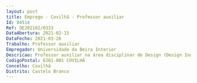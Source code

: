 ```yaml
--- 
layout: post
title: Emprego - Covilhã - Professor auxiliar
Id: 84514
Ref: OE202102/0333
DataAbertura: 2021-02-15
DataFecho: 2021-03-26
Trabalho: Professor auxiliar
Empregador: Universidade da Beira Interior
Descricao: Professor auxiliar na área disciplinar de Design (Design Industrial) de acordo com o conteúdo funcional previsto para a categoria no ECDU e no Regulamento de Concursos e Contratação da Carreira Académica da UBITitular do grau de Doutor, em ramo considerado como adequado à área para que foi aberto
CodigoPostal: 6201-001 COVILHÃ
Concelho: Covilhã
Distrito: Castelo Branco
--- 
```

